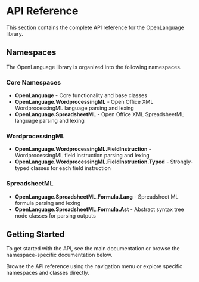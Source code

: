 # API Reference

This section contains the complete API reference for the OpenLanguage library.

## Namespaces

The OpenLanguage library is organized into the following namespaces.

### Core Namespaces

- **OpenLanguage** - Core functionality and base classes
- **OpenLanguage.WordprocessingML** - Open Office XML WordprocessingML language
  parsing and lexing
- **OpenLanguage.SpreadsheetML** - Open Office XML SpreadsheetML language
  parsing and lexing

### WordprocessingML

- **OpenLanguage.WordprocessingML.FieldInstruction** - WordprocessingML field instruction parsing and lexing
- **OpenLanguage.WordprocessingML.FieldInstruction.Typed** - Strongly-typed classes for each field instruction

### SpreadsheetML

- **OpenLanguage.SpreadsheetML.Formula.Lang** - Spreadsheet ML formula parsing and
  lexing
- **OpenLanguage.SpreadsheetML.Formula.Ast** - Abstract syntax tree node classes
  for parsing outputs

## Getting Started

To get started with the API, see the main documentation or browse the namespace-specific documentation below.

Browse the API reference using the navigation menu or explore specific namespaces and classes directly.
